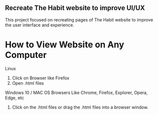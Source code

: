 ## **Recreate The Habit website to improve UI/UX**

This project focused on recreating pages of The Habit website to improve the user interface and experience.

# How to View Website on Any Computer
Linux
1. Click on Browser like Firefox
2. Open .html files

Windows 10 / MAC OS
Browsers Like Chrome, Firefox, Explorer, Opera, Edge, etc
1. Click on the .html files or drag the .html files into a browser window. 
